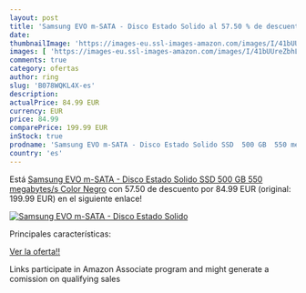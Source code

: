 ```yaml
---
layout: post
title: 'Samsung EVO m-SATA - Disco Estado Solido al 57.50 % de descuento'
date: 
thumbnailImage: 'https://images-eu.ssl-images-amazon.com/images/I/41bUUreZbhL._SL200_.jpg'
images: [ 'https://images-eu.ssl-images-amazon.com/images/I/41bUUreZbhL._SL200_.jpg' ]
comments: true
category: ofertas
author: ring
slug: 'B078WQKL4X-es'
description:
actualPrice: 84.99 EUR
currency: EUR
price: 84.99
comparePrice: 199.99 EUR
inStock: true
prodname: 'Samsung EVO m-SATA - Disco Estado Solido SSD  500 GB  550 megabytes/s  Color Negro'
country: 'es'
---
```


Está [Samsung EVO m-SATA - Disco Estado Solido SSD  500 GB  550 megabytes/s  Color Negro](https://www.amazon.es/dp/B078WQKL4X/?tag=tolees-21) con 57.50 de descuento por 84.99 EUR (original: 199.99 EUR) en el siguiente enlace!

[![Samsung EVO m-SATA - Disco Estado Solido](https://images-eu.ssl-images-amazon.com/images/I/41bUUreZbhL._SL200_.jpg)](https://www.amazon.es/dp/B078WQKL4X/?tag=tolees-21)

Principales características:


[Ver la oferta!!](https://www.amazon.es/dp/B078WQKL4X/?tag=tolees-21)

Links participate in Amazon Associate program and might generate a comission on qualifying sales


